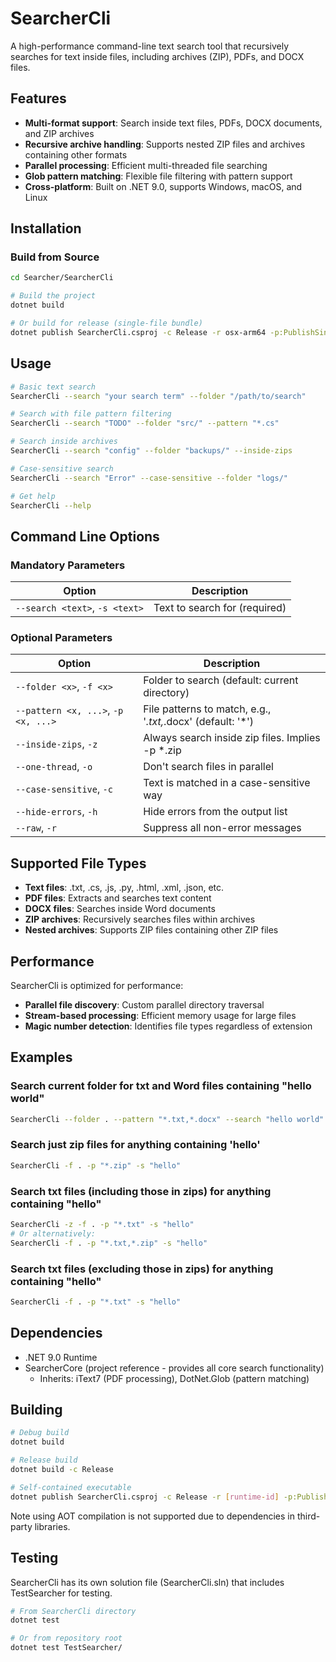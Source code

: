 # SearcherCli

A high-performance command-line text search tool that recursively searches for text inside files, including archives (ZIP), PDFs, and DOCX files.

## Features

- **Multi-format support**: Search inside text files, PDFs, DOCX documents, and ZIP archives
- **Recursive archive handling**: Supports nested ZIP files and archives containing other formats
- **Parallel processing**: Efficient multi-threaded file searching
- **Glob pattern matching**: Flexible file filtering with pattern support
- **Cross-platform**: Built on .NET 9.0, supports Windows, macOS, and Linux

## Installation

### Build from Source

```bash
cd Searcher/SearcherCli

# Build the project
dotnet build

# Or build for release (single-file bundle)
dotnet publish SearcherCli.csproj -c Release -r osx-arm64 -p:PublishSingleFile=true -p:PublishAot=false --self-contained false
```

## Usage

```bash
# Basic text search
SearcherCli --search "your search term" --folder "/path/to/search"

# Search with file pattern filtering
SearcherCli --search "TODO" --folder "src/" --pattern "*.cs"

# Search inside archives
SearcherCli --search "config" --folder "backups/" --inside-zips

# Case-sensitive search
SearcherCli --search "Error" --case-sensitive --folder "logs/"

# Get help
SearcherCli --help
```

## Command Line Options

### Mandatory Parameters
| Option | Description |
|--------|-------------|
| `--search <text>`, `-s <text>` | Text to search for (required) |

### Optional Parameters
| Option | Description |
|--------|-------------|
| `--folder <x>`, `-f <x>` | Folder to search (default: current directory) |
| `--pattern <x, ...>`, `-p <x, ...>` | File patterns to match, e.g., '*.txt,*.docx' (default: '*') |
| `--inside-zips`, `-z` | Always search inside zip files. Implies -p *.zip |
| `--one-thread`, `-o` | Don't search files in parallel |
| `--case-sensitive`, `-c` | Text is matched in a case-sensitive way |
| `--hide-errors`, `-h` | Hide errors from the output list |
| `--raw`, `-r` | Suppress all non-error messages |

## Supported File Types

- **Text files**: .txt, .cs, .js, .py, .html, .xml, .json, etc.
- **PDF files**: Extracts and searches text content
- **DOCX files**: Searches inside Word documents
- **ZIP archives**: Recursively searches files within archives
- **Nested archives**: Supports ZIP files containing other ZIP files

## Performance

SearcherCli is optimized for performance:
- **Parallel file discovery**: Custom parallel directory traversal
- **Stream-based processing**: Efficient memory usage for large files
- **Magic number detection**: Identifies file types regardless of extension

## Examples

### Search current folder for txt and Word files containing "hello world"
```bash
SearcherCli --folder . --pattern "*.txt,*.docx" --search "hello world"
```

### Search just zip files for anything containing 'hello'
```bash
SearcherCli -f . -p "*.zip" -s "hello"
```

### Search txt files (including those in zips) for anything containing "hello"
```bash
SearcherCli -z -f . -p "*.txt" -s "hello"
# Or alternatively:
SearcherCli -f . -p "*.txt,*.zip" -s "hello"
```

### Search txt files (excluding those in zips) for anything containing "hello"
```bash
SearcherCli -f . -p "*.txt" -s "hello"
```

## Dependencies

- .NET 9.0 Runtime
- SearcherCore (project reference - provides all core search functionality)
  - Inherits: iText7 (PDF processing), DotNet.Glob (pattern matching)

## Building

```bash
# Debug build
dotnet build

# Release build
dotnet build -c Release

# Self-contained executable
dotnet publish SearcherCli.csproj -c Release -r [runtime-id] -p:PublishSingleFile=true -p:PublishAot=false --self-contained false
```

Note using AOT compilation is not supported due to dependencies in third-party libraries.

## Testing

SearcherCli has its own solution file (SearcherCli.sln) that includes TestSearcher for testing.

```bash
# From SearcherCli directory
dotnet test

# Or from repository root
dotnet test TestSearcher/
```
